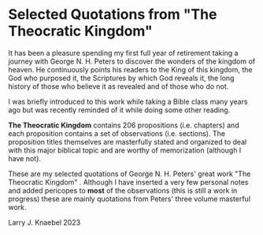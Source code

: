 # Selected Quotations from "The Theocratic Kingdom"

It has been a pleasure spending my first full year of retirement taking a journey with George N. H. Peters to discover the wonders of the kingdom of heaven.  He continuously points his readers to the King of this kingdom, the God who purposed it, the Scriptures by which God reveals it, the long history of those who believe it as revealed and of those who do not.

I was briefly introduced to this work while taking a Bible class many years ago but was recently reminded of it while doing some other reading.  

**The Theocratic Kingdom** contains 206 propositions (i.e. chapters) and each proposition contains a set of observations (i.e. sections).  The proposition titles themselves are masterfully stated and organized to deal with this major biblical topic and are worthy of memorization (although I have not).

These are my selected quotations of George N. H. Peters' great work "The Theocratic Kingdom" .  Although I have inserted a very few personal notes and added pericopes to **most** of the observations  (this is still a work in progress) these are mainly quotations from Peters' three volume masterful work. 

Larry J. Knaebel
2023

